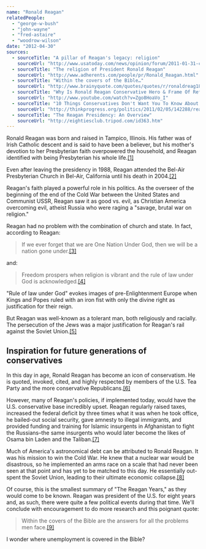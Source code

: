 ```yaml
---
name: "Ronald Reagan"
relatedPeople:
  - "george-w-bush"
  - "john-wayne"
  - "fred-astaire"
  - "woodrow-wilson"
date: "2012-04-30"
sources:
  - sourceTitle: "A pillar of Reagan's legacy: religion"
    sourceUrl: "http://www.usatoday.com/news/opinion/forum/2011-01-31-column31_ST_N.htm"
  - sourceTitle: "The religion of President Ronald Reagan"
    sourceUrl: "http://www.adherents.com/people/pr/Ronald_Reagan.html"
  - sourceTitle: "Within the covers of the Bible…"
    sourceUrl: "http://www.brainyquote.com/quotes/quotes/r/ronaldreag183774.html"
  - sourceTitle: "Why Is Ronald Reagan Conservative Hero & Frame Of Reference"
    sourceUrl: "http://www.youtube.com/watch?v=Zgo8HoaVo_I"
  - sourceTitle: "10 Things Conservatives Don't Want You To Know About Ronald Reagan"
    sourceUrl: "http://thinkprogress.org/politics/2011/02/05/142288/reagan-centennial/"
  - sourceTitle: "The Reagan Presidency: An Overview"
    sourceUrl: "http://eightiesclub.tripod.com/id363.htm"
---
```


Ronald Reagan was born and raised in Tampico, Illinois. His father was of Irish Catholic descent and is said to have been a believer, but his mother's devotion to her Presbyterian faith overpowered the household, and Reagan identified with being Presbyterian his whole life.<a class="source-citation" href="#http://www.usatoday.com/news/opinion/forum/2011-01-31-column31_ST_N.htm" title="A pillar of Reagan&apos;s legacy: religion">[1]</a>

Even after leaving the presidency in 1988, Reagan attended the Bel-Air Presbyterian Church in Bel-Air, California until his death in 2004.<a class="source-citation" href="#http://www.adherents.com/people/pr/Ronald_Reagan.html" title="The religion of President Ronald Reagan">[2]</a>

Reagan's faith played a powerful role in his politics. As the overseer of the beginning of the end of the Cold War between the United States and Communist USSR, Reagan saw it as good vs. evil, as Christian America overcoming evil, atheist Russia who were raging a "savage, brutal war on religion."

Reagan had no problem with the combination of church and state. In fact, according to Reagan:

>If we ever forget that we are One Nation Under God, then we will be a nation gone under.<a class="source-citation" href="#http://www.brainyquote.com/quotes/quotes/r/ronaldreag183774.html" title="Within the covers of the Bible…">[3]</a>

and:

>Freedom prospers when religion is vibrant and the rule of law under God is acknowledged.<a class="source-citation" href="#http://www.brainyquote.com/quotes/quotes/r/ronaldreag183774.html" title="Within the covers of the Bible…">[4]</a>

"Rule of law under God" evokes images of pre-Enlightenment Europe when Kings and Popes ruled with an iron fist with only the divine right as justification for their reign.

But Reagan was well-known as a tolerant man, both religiously and racially. The persecution of the Jews was a major justification for Reagan's rail against the Soviet Union.<a class="source-citation" href="#http://www.usatoday.com/news/opinion/forum/2011-01-31-column31_ST_N.htm" title="A pillar of Reagan&apos;s legacy: religion">[5]</a>

## Inspiration for future generations of conservatives

In this day in age, Ronald Reagan has become an icon of conservatism. He is quoted, invoked, cited, and highly respected by members of the U.S. Tea Party and the more conservative Republicans.<a class="source-citation" href="#http://www.youtube.com/watch?v=Zgo8HoaVo_I" title="Why Is Ronald Reagan Conservative Hero &amp; Frame Of Reference">[6]</a>

However, many of Reagan's policies, if implemented today, would have the U.S. conservative base incredibly upset. Reagan regularly raised taxes, increased the federal deficit by three times what it was when he took office, he bailed-out social security, gave amnesty to illegal immigrants, and provided funding and training for Islamic insurgents in Afghanistan to fight the Russians–the same insurgents who would later become the likes of Osama bin Laden and the Taliban.<a class="source-citation" href="#http://thinkprogress.org/politics/2011/02/05/142288/reagan-centennial/" title="10 Things Conservatives Don&apos;t Want You To Know About Ronald Reagan">[7]</a>

Much of America's astronomical debt can be attributed to Ronald Reagan. It was his mission to win the Cold War. He knew that a nuclear war would be disastrous, so he implemented an arms race on a scale that had never been seen at that point and has yet to be matched to this day. He essentially out-spent the Soviet Union, leading to their ultimate economic collapse.<a class="source-citation" href="#http://eightiesclub.tripod.com/id363.htm" title="The Reagan Presidency: An Overview">[8]</a>

Of course, this is the smallest summary of "The Reagan Years," as they would come to be known. Reagan was president of the U.S. for eight years and, as such, there were quite a few political events during that time. We'll conclude with encouragement to do more research and this poignant quote:

>Within the covers of the Bible are the answers for all the problems men face.<a class="source-citation" href="#http://www.brainyquote.com/quotes/quotes/r/ronaldreag183774.html" title="Within the covers of the Bible…">[9]</a>

I wonder where unemployment is covered in the Bible?